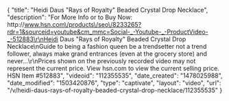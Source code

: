 {
    "title": "Heidi Daus \"Rays of Royalty\" Beaded Crystal Drop Necklace",
    "description": "For More Info or to Buy Now: http:\/\/www.hsn.com\/products\/seo\/8233265?rdr=1&sourceid=youtube&cm_mmc=Social-_-Youtube-_-ProductVideo-_-512883\r\nHeidi Daus \"Rays of Royalty\" Beaded Crystal Drop Necklace\nGuide to being a fashion queen be a trendsetter not a trend follower, always make grand entrances (even at the grocery store) and never...\r\nPrices shown on the previously recorded video may not represent the current price.  View hsn.com to view the current selling price. HSN Item #512883",
    "videoid": "112355535",
    "date_created": "1478025988",
    "date_modified": "1503420876",
    "type": "captivate",
    "layout": "video",
    "url": "\/v\/heidi-daus-rays-of-royalty-beaded-crystal-drop-necklace\/112355535"
}